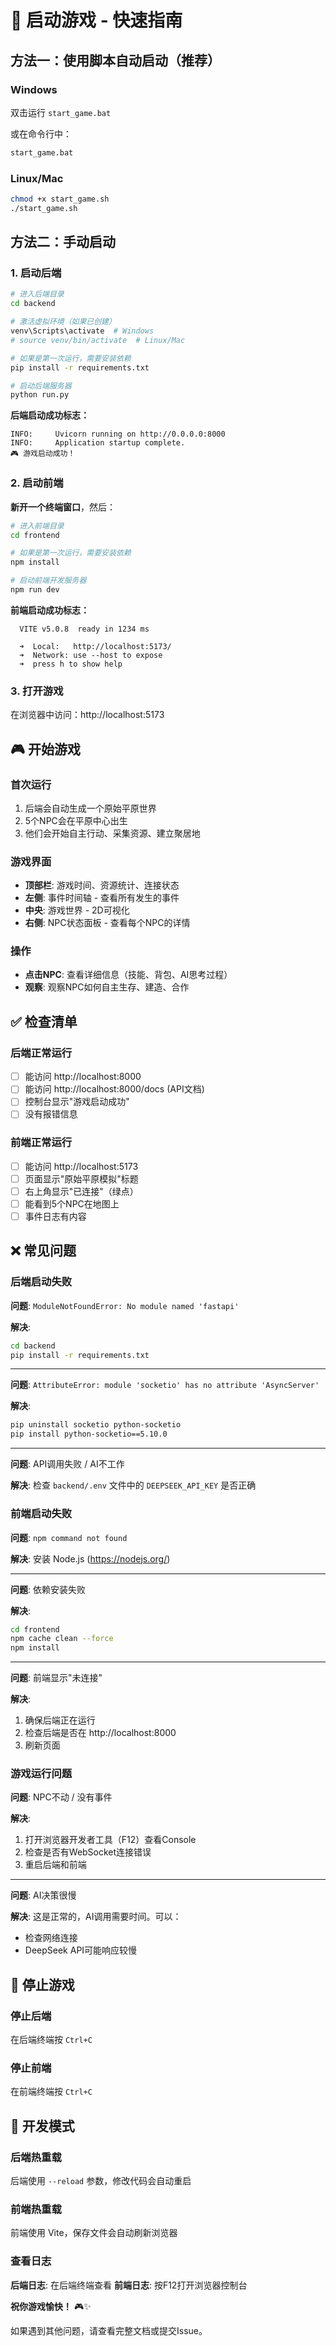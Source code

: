 # 🚀 启动游戏 - 快速指南

## 方法一：使用脚本自动启动（推荐）

### Windows

双击运行 `start_game.bat`

或在命令行中：
```bash
start_game.bat
```

### Linux/Mac

```bash
chmod +x start_game.sh
./start_game.sh
```

## 方法二：手动启动

### 1. 启动后端

```bash
# 进入后端目录
cd backend

# 激活虚拟环境（如果已创建）
venv\Scripts\activate  # Windows
# source venv/bin/activate  # Linux/Mac

# 如果是第一次运行，需要安装依赖
pip install -r requirements.txt

# 启动后端服务器
python run.py
```

**后端启动成功标志：**
```
INFO:     Uvicorn running on http://0.0.0.0:8000
INFO:     Application startup complete.
🎮 游戏启动成功！
```

### 2. 启动前端

**新开一个终端窗口**，然后：

```bash
# 进入前端目录
cd frontend

# 如果是第一次运行，需要安装依赖
npm install

# 启动前端开发服务器
npm run dev
```

**前端启动成功标志：**
```
  VITE v5.0.8  ready in 1234 ms

  ➜  Local:   http://localhost:5173/
  ➜  Network: use --host to expose
  ➜  press h to show help
```

### 3. 打开游戏

在浏览器中访问：http://localhost:5173

## 🎮 开始游戏

### 首次运行

1. 后端会自动生成一个原始平原世界
2. 5个NPC会在平原中心出生
3. 他们会开始自主行动、采集资源、建立聚居地

### 游戏界面

- **顶部栏**: 游戏时间、资源统计、连接状态
- **左侧**: 事件时间轴 - 查看所有发生的事件
- **中央**: 游戏世界 - 2D可视化
- **右侧**: NPC状态面板 - 查看每个NPC的详情

### 操作

- **点击NPC**: 查看详细信息（技能、背包、AI思考过程）
- **观察**: 观察NPC如何自主生存、建造、合作

## ✅ 检查清单

### 后端正常运行

- [ ] 能访问 http://localhost:8000
- [ ] 能访问 http://localhost:8000/docs (API文档)
- [ ] 控制台显示"游戏启动成功"
- [ ] 没有报错信息

### 前端正常运行

- [ ] 能访问 http://localhost:5173
- [ ] 页面显示"原始平原模拟"标题
- [ ] 右上角显示"已连接"（绿点）
- [ ] 能看到5个NPC在地图上
- [ ] 事件日志有内容

## ❌ 常见问题

### 后端启动失败

**问题**: `ModuleNotFoundError: No module named 'fastapi'`

**解决**:
```bash
cd backend
pip install -r requirements.txt
```

---

**问题**: `AttributeError: module 'socketio' has no attribute 'AsyncServer'`

**解决**:
```bash
pip uninstall socketio python-socketio
pip install python-socketio==5.10.0
```

---

**问题**: API调用失败 / AI不工作

**解决**: 检查 `backend/.env` 文件中的 `DEEPSEEK_API_KEY` 是否正确

### 前端启动失败

**问题**: `npm command not found`

**解决**: 安装 Node.js (https://nodejs.org/)

---

**问题**: 依赖安装失败

**解决**:
```bash
cd frontend
npm cache clean --force
npm install
```

---

**问题**: 前端显示"未连接"

**解决**:
1. 确保后端正在运行
2. 检查后端是否在 http://localhost:8000
3. 刷新页面

### 游戏运行问题

**问题**: NPC不动 / 没有事件

**解决**:
1. 打开浏览器开发者工具（F12）查看Console
2. 检查是否有WebSocket连接错误
3. 重启后端和前端

---

**问题**: AI决策很慢

**解决**: 这是正常的，AI调用需要时间。可以：
- 检查网络连接
- DeepSeek API可能响应较慢

## 🛑 停止游戏

### 停止后端
在后端终端按 `Ctrl+C`

### 停止前端
在前端终端按 `Ctrl+C`

## 📝 开发模式

### 后端热重载
后端使用 `--reload` 参数，修改代码会自动重启

### 前端热重载
前端使用 Vite，保存文件会自动刷新浏览器

### 查看日志

**后端日志**: 在后端终端查看
**前端日志**: 按F12打开浏览器控制台


**祝你游戏愉快！** 🎮✨

如果遇到其他问题，请查看完整文档或提交Issue。

